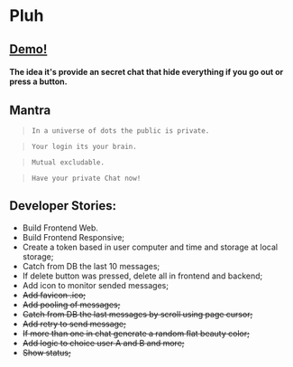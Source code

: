 # Pluh

## [Demo!](https://pluhmessage.web.app/) 
#### The idea it's provide an secret chat that hide everything if you go out or press a button.


## Mantra
> `In a universe of dots the public is private.`

> `Your login its your brain.`

> `Mutual excludable.`

> `Have your private Chat now!`

 
## Developer Stories:
-  Build Frontend Web.
-  Build Frontend Responsive;
-  Create a token based in user computer and time and storage at local storage;
-  Catch from DB the last 10 messages;
-  If delete button was pressed, delete all in frontend and backend;
-  Add icon to monitor sended messages;
-  <del>Add favicon .ico;<del>
-  <del>Add pooling of messages;<del>
-  <del>Catch from DB the last messages by scroll using page cursor;<del>
-  <del>Add retry to send message;<del>
-  <del>If more than one in chat generate a random flat beauty color;<del>
-  <del>Add logic to choice user A and B and more;<del>
-  <del>Show status;<del>
 

